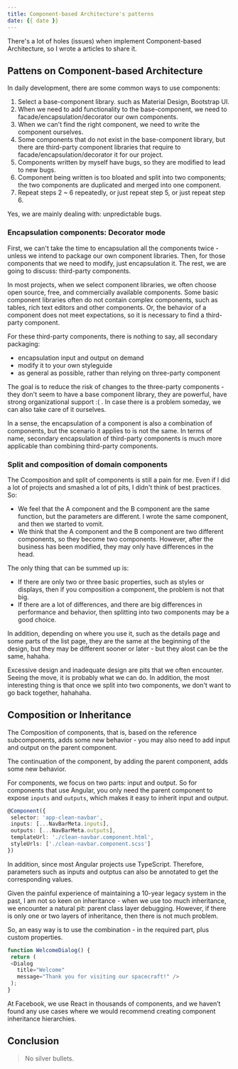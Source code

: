 ```yaml
---
title: Component-based Architecture's patterns
date: {{ date }}
---
```


There's a lot of holes (issues) when implement Component-based Architecture, so I wrote a articles to share it.

## Pattens on Component-based Architecture

In daily development, there are some common ways to use components:

1. Select a base-component library. such as Material Design, Bootstrap UI.
2. When we need to add functionality to the base-component, we need to facade/encapsulation/decorator our own components.
3. When we can't find the right component, we need to write the component ourselves.
4. Some components that do not exist in the base-component library, but there are third-party component libraries that require to facade/encapsulation/decorator it for our project.
5. Components written by myself have bugs, so they are modified to lead to new bugs.
6. Component being written is too bloated and split into two components; the two components are duplicated and merged into one component.
7. Repeat steps 2 ~ 6 repeatedly, or just repeat step 5, or just repeat step 6.

Yes, we are mainly dealing with: unpredictable bugs.

### Encapsulation components: Decorator mode

First, we can't take the time to encapsulation all the components twice - unless we intend to package our own component libraries. Then, for those components that we need to modify, just encapsulation it. The rest, we are going to discuss: third-party components.

In most projects, when we select component libraries, we often choose open source, free, and commercially available components. Some basic component libraries often do not contain complex components, such as tables, rich text editors and other components. Or, the behavior of a component does not meet expectations, so it is necessary to find a third-party component.

For these third-party components, there is nothing to say, all secondary packaging:

 - encapsulation input and output on demand
 - modify it to your own styleguide
 - as general as possible, rather than relying on three-party component

The goal is to reduce the risk of changes to the three-party components - they don't seem to have a base component library, they are powerful, have strong organizational support :( . In case there is a problem someday, we can also take care of it ourselves.

In a sense, the encapsulation of a component is also a combination of components, but the scenario it applies to is not the same. In terms of name, secondary encapsulation of third-party components is much more applicable than combining third-party components.

### Split and composition of domain components

The Ccomposition and split of components is still a pain for me. Even if I did a lot of projects and smashed a lot of pits, I didn't think of best practices. So:

 - We feel that the A component and the B component are the same function, but the parameters are different. I wrote the same component, and then we started to vomit.
 - We think that the A component and the B component are two different components, so they become two components. However, after the business has been modified, they may only have differences in the head.

The only thing that can be summed up is:

 - If there are only two or three basic properties, such as styles or displays, then if you composition a component, the problem is not that big.
 - If there are a lot of differences, and there are big differences in performance and behavior, then splitting into two components may be a good choice.

In addition, depending on where you use it, such as the details page and some parts of the list page, they are the same at the beginning of the design, but they may be different sooner or later - but they alost can be the same, hahaha.

Excessive design and inadequate design are pits that we often encounter. Seeing the move, it is probably what we can do. In addition, the most interesting thing is that once we split into two components, we don't want to go back together, hahahaha.

## Composition or Inheritance

The Composition of components, that is, based on the reference subcomponents, adds some new behavior - you may also need to add input and output on the parent component.

The continuation of the component, by adding the parent component, adds some new behavior.

For components, we focus on two parts: input and output. So for components that use Angular, you only need the parent component to expose ``inputs`` and ``outputs``, which makes it easy to inherit input and output.

```typescript
@Component({
 selector: 'app-clean-navbar',
 inputs: [...NavBarMeta.inputs],
 outputs: [...NavBarMeta.outputs],
 templateUrl: './clean-navbar.component.html',
 styleUrls: ['./clean-navbar.component.scss']
})
```

In addition, since most Angular projects use TypeScript. Therefore, parameters such as inputs and outptus can also be annotated to get the corresponding values.

Given the painful experience of maintaining a 10-year legacy system in the past, I am not so keen on inheritance - when we use too much inheritance, we encounter a natural pit: parent class layer debugging. However, if there is only one or two layers of inheritance, then there is not much problem.

So, an easy way is to use the combination - in the required part, plus custom properties.

```javascript
function WelcomeDialog() {
 return (
 <Dialog
   title="Welcome"
   message="Thank you for visiting our spacecraft!" />
 );
}
```

At Facebook, we use React in thousands of components, and we haven’t found any use cases where we would recommend creating component inheritance hierarchies.


## Conclusion

> No silver bullets.





